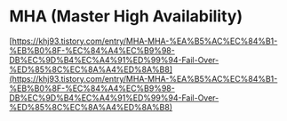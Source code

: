 # MHA \(Master High Availability\)

[https://khj93.tistory.com/entry/MHA-MHA-%EA%B5%AC%EC%84%B1-%EB%B0%8F-%EC%84%A4%EC%B9%98-DB%EC%9D%B4%EC%A4%91%ED%99%94-Fail-Over-%ED%85%8C%EC%8A%A4%ED%8A%B8](https://khj93.tistory.com/entry/MHA-MHA-%EA%B5%AC%EC%84%B1-%EB%B0%8F-%EC%84%A4%EC%B9%98-DB%EC%9D%B4%EC%A4%91%ED%99%94-Fail-Over-%ED%85%8C%EC%8A%A4%ED%8A%B8)

